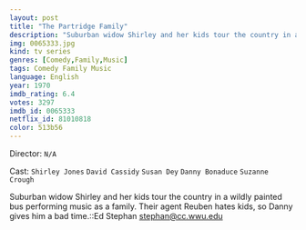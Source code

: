 ```yaml
---
layout: post
title: "The Partridge Family"
description: "Suburban widow Shirley and her kids tour the country in a wildly painted bus performing music as a family. Their agent Reuben hates kids, so Danny gives him a bad time..."
img: 0065333.jpg
kind: tv series
genres: [Comedy,Family,Music]
tags: Comedy Family Music 
language: English
year: 1970
imdb_rating: 6.4
votes: 3297
imdb_id: 0065333
netflix_id: 81010818
color: 513b56
---
```

Director: `N/A`  

Cast: `Shirley Jones` `David Cassidy` `Susan Dey` `Danny Bonaduce` `Suzanne Crough` 

Suburban widow Shirley and her kids tour the country in a wildly painted bus performing music as a family. Their agent Reuben hates kids, so Danny gives him a bad time.::Ed Stephan <stephan@cc.wwu.edu>